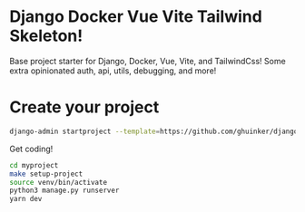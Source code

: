 # Django Docker Vue Vite Tailwind Skeleton!


Base project starter for Django, Docker, Vue, Vite, and TailwindCss! Some extra opinionated auth, api, utils, debugging, and more!
  
# Create your project

  ```sh
django-admin startproject --template=https://github.com/ghuinker/django-vue-tailwind-skeleton/archive/main.zip --name=Makefile myproject
```

Get coding!
```sh
cd myproject
make setup-project
source venv/bin/activate
python3 manage.py runserver
yarn dev
```

